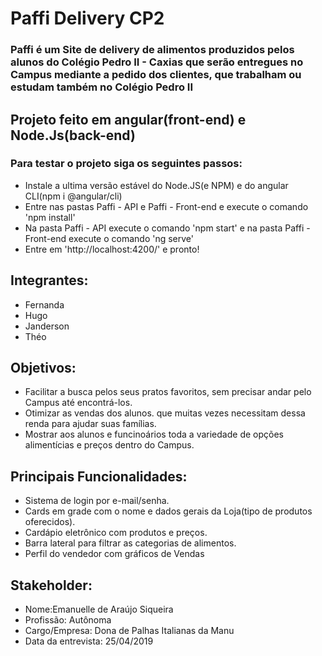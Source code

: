 #  Paffi Delivery CP2

### Paffi é um Site de delivery de alimentos produzidos pelos alunos do Colégio Pedro II - Caxias que serão entregues no Campus mediante a pedido dos clientes, que trabalham ou estudam também no Colégio Pedro II

## Projeto feito em angular(front-end) e Node.Js(back-end)
### Para testar o projeto siga os seguintes passos:

+ Instale a ultima versão estável do Node.JS(e NPM) e do angular CLI(npm i @angular/cli)
+ Entre nas pastas Paffi - API e Paffi - Front-end e execute o comando 'npm install'
+ Na pasta Paffi - API execute o comando 'npm start' e na pasta Paffi - Front-end execute o comando 'ng serve'
+ Entre em 'http://localhost:4200/' e pronto!

## Integrantes:
+ Fernanda
+ Hugo
+ Janderson
+ Théo

## Objetivos:

+ Facilitar a busca pelos seus pratos favoritos, sem precisar andar pelo Campus até encontrá-los.
+ Otimizar as vendas dos alunos. que muitas vezes necessitam dessa renda para ajudar suas famílias.
+ Mostrar aos alunos e funcinoários toda a variedade de opções alimentícias e preços dentro do Campus.

## Principais Funcionalidades:

+ Sistema de login por e-mail/senha.
+ Cards em grade com o nome e dados gerais da Loja(tipo de produtos oferecidos). 
+ Cardápio eletrônico com produtos e preços.
+ Barra lateral para filtrar as categorias de alimentos.
+ Perfil do vendedor com gráficos de Vendas

## Stakeholder:
+ Nome:Emanuelle de Araújo Siqueira
+ Profissão: Autônoma 
+ Cargo/Empresa: Dona de Palhas Italianas da Manu
+ Data da entrevista: 25/04/2019
